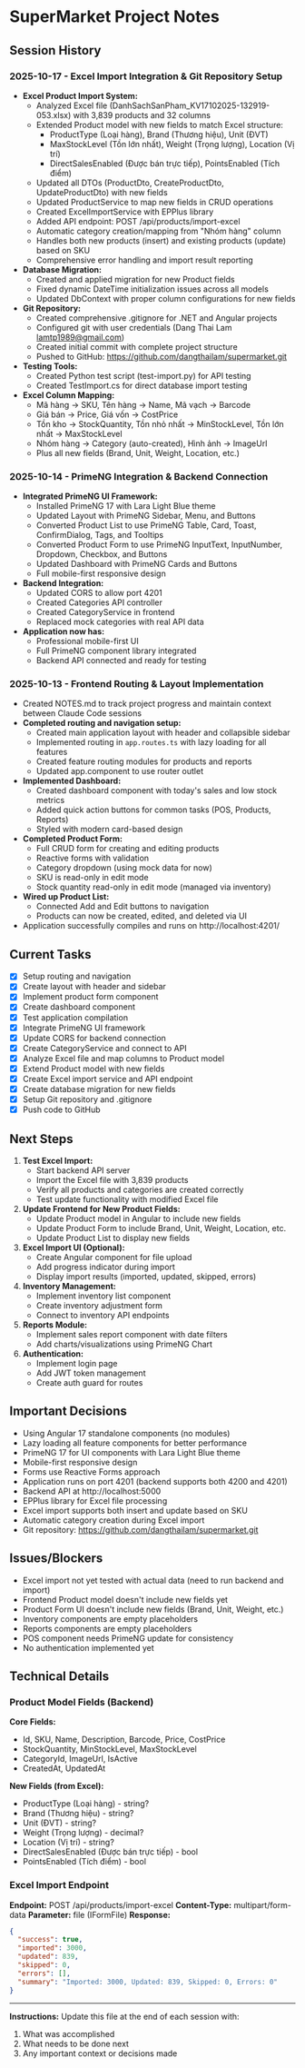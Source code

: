 # SuperMarket Project Notes

## Session History

### 2025-10-17 - Excel Import Integration & Git Repository Setup
- **Excel Product Import System:**
  - Analyzed Excel file (DanhSachSanPham_KV17102025-132919-053.xlsx) with 3,839 products and 32 columns
  - Extended Product model with new fields to match Excel structure:
    * ProductType (Loại hàng), Brand (Thương hiệu), Unit (ĐVT)
    * MaxStockLevel (Tồn lớn nhất), Weight (Trọng lượng), Location (Vị trí)
    * DirectSalesEnabled (Được bán trực tiếp), PointsEnabled (Tích điểm)
  - Updated all DTOs (ProductDto, CreateProductDto, UpdateProductDto) with new fields
  - Updated ProductService to map new fields in CRUD operations
  - Created ExcelImportService with EPPlus library
  - Added API endpoint: POST /api/products/import-excel
  - Automatic category creation/mapping from "Nhóm hàng" column
  - Handles both new products (insert) and existing products (update) based on SKU
  - Comprehensive error handling and import result reporting
- **Database Migration:**
  - Created and applied migration for new Product fields
  - Fixed dynamic DateTime initialization issues across all models
  - Updated DbContext with proper column configurations for new fields
- **Git Repository:**
  - Created comprehensive .gitignore for .NET and Angular projects
  - Configured git with user credentials (Dang Thai Lam <lamtp1989@gmail.com>)
  - Created initial commit with complete project structure
  - Pushed to GitHub: https://github.com/dangthailam/supermarket.git
- **Testing Tools:**
  - Created Python test script (test-import.py) for API testing
  - Created TestImport.cs for direct database import testing
- **Excel Column Mapping:**
  - Mã hàng → SKU, Tên hàng → Name, Mã vạch → Barcode
  - Giá bán → Price, Giá vốn → CostPrice
  - Tồn kho → StockQuantity, Tồn nhỏ nhất → MinStockLevel, Tồn lớn nhất → MaxStockLevel
  - Nhóm hàng → Category (auto-created), Hình ảnh → ImageUrl
  - Plus all new fields (Brand, Unit, Weight, Location, etc.)

### 2025-10-14 - PrimeNG Integration & Backend Connection
- **Integrated PrimeNG UI Framework:**
  - Installed PrimeNG 17 with Lara Light Blue theme
  - Updated Layout with PrimeNG Sidebar, Menu, and Buttons
  - Converted Product List to use PrimeNG Table, Card, Toast, ConfirmDialog, Tags, and Tooltips
  - Converted Product Form to use PrimeNG InputText, InputNumber, Dropdown, Checkbox, and Buttons
  - Updated Dashboard with PrimeNG Cards and Buttons
  - Full mobile-first responsive design
- **Backend Integration:**
  - Updated CORS to allow port 4201
  - Created Categories API controller
  - Created CategoryService in frontend
  - Replaced mock categories with real API data
- **Application now has:**
  - Professional mobile-first UI
  - Full PrimeNG component library integrated
  - Backend API connected and ready for testing

### 2025-10-13 - Frontend Routing & Layout Implementation
- Created NOTES.md to track project progress and maintain context between Claude Code sessions
- **Completed routing and navigation setup:**
  - Created main application layout with header and collapsible sidebar
  - Implemented routing in `app.routes.ts` with lazy loading for all features
  - Created feature routing modules for products and reports
  - Updated app.component to use router outlet
- **Implemented Dashboard:**
  - Created dashboard component with today's sales and low stock metrics
  - Added quick action buttons for common tasks (POS, Products, Reports)
  - Styled with modern card-based design
- **Completed Product Form:**
  - Full CRUD form for creating and editing products
  - Reactive forms with validation
  - Category dropdown (using mock data for now)
  - SKU is read-only in edit mode
  - Stock quantity read-only in edit mode (managed via inventory)
- **Wired up Product List:**
  - Connected Add and Edit buttons to navigation
  - Products can now be created, edited, and deleted via UI
- Application successfully compiles and runs on http://localhost:4201/

## Current Tasks
- [x] Setup routing and navigation
- [x] Create layout with header and sidebar
- [x] Implement product form component
- [x] Create dashboard component
- [x] Test application compilation
- [x] Integrate PrimeNG UI framework
- [x] Update CORS for backend connection
- [x] Create CategoryService and connect to API
- [x] Analyze Excel file and map columns to Product model
- [x] Extend Product model with new fields
- [x] Create Excel import service and API endpoint
- [x] Create database migration for new fields
- [x] Setup Git repository and .gitignore
- [x] Push code to GitHub

## Next Steps
1. **Test Excel Import:**
   - Start backend API server
   - Import the Excel file with 3,839 products
   - Verify all products and categories are created correctly
   - Test update functionality with modified Excel file
2. **Update Frontend for New Product Fields:**
   - Update Product model in Angular to include new fields
   - Update Product Form to include Brand, Unit, Weight, Location, etc.
   - Update Product List to display new fields
3. **Excel Import UI (Optional):**
   - Create Angular component for file upload
   - Add progress indicator during import
   - Display import results (imported, updated, skipped, errors)
4. **Inventory Management:**
   - Implement inventory list component
   - Create inventory adjustment form
   - Connect to inventory API endpoints
5. **Reports Module:**
   - Implement sales report component with date filters
   - Add charts/visualizations using PrimeNG Chart
6. **Authentication:**
   - Implement login page
   - Add JWT token management
   - Create auth guard for routes

## Important Decisions
- Using Angular 17 standalone components (no modules)
- Lazy loading all feature components for better performance
- PrimeNG 17 for UI components with Lara Light Blue theme
- Mobile-first responsive design
- Forms use Reactive Forms approach
- Application runs on port 4201 (backend supports both 4200 and 4201)
- Backend API at http://localhost:5000
- EPPlus library for Excel file processing
- Excel import supports both insert and update based on SKU
- Automatic category creation during Excel import
- Git repository: https://github.com/dangthailam/supermarket.git

## Issues/Blockers
- Excel import not yet tested with actual data (need to run backend and import)
- Frontend Product model doesn't include new fields yet
- Product Form UI doesn't include new fields (Brand, Unit, Weight, etc.)
- Inventory components are empty placeholders
- Reports components are empty placeholders
- POS component needs PrimeNG update for consistency
- No authentication implemented yet

## Technical Details
### Product Model Fields (Backend)
**Core Fields:**
- Id, SKU, Name, Description, Barcode, Price, CostPrice
- StockQuantity, MinStockLevel, MaxStockLevel
- CategoryId, ImageUrl, IsActive
- CreatedAt, UpdatedAt

**New Fields (from Excel):**
- ProductType (Loại hàng) - string?
- Brand (Thương hiệu) - string?
- Unit (ĐVT) - string?
- Weight (Trọng lượng) - decimal?
- Location (Vị trí) - string?
- DirectSalesEnabled (Được bán trực tiếp) - bool
- PointsEnabled (Tích điểm) - bool

### Excel Import Endpoint
**Endpoint:** POST /api/products/import-excel
**Content-Type:** multipart/form-data
**Parameter:** file (IFormFile)
**Response:**
```json
{
  "success": true,
  "imported": 3000,
  "updated": 839,
  "skipped": 0,
  "errors": [],
  "summary": "Imported: 3000, Updated: 839, Skipped: 0, Errors: 0"
}
```

---

**Instructions:** Update this file at the end of each session with:
1. What was accomplished
2. What needs to be done next
3. Any important context or decisions made
